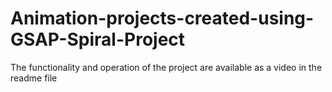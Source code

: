 # Animation-projects-created-using-GSAP-Spiral-Project
The functionality and operation of the project are available as a video in the readme file
